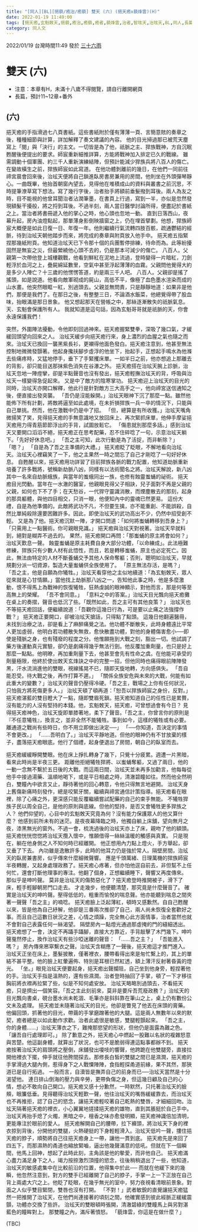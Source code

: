 ```yaml
---
title: "[同人][BL][挹藐/癒治/癒藐] 雙天 (六) (挹天癒x藐烽雲)(H)"
date: 2022-01-19 11:49:00
tags: [挹天癒,玄魁敇天,挹藐,癒治,癒藐,癒者,藐烽雲,治者,智玹天,治玹天,BL,同人,長篇]
category: 同人文
---
```


2022/01/19 台灣時間11:49 發於 [三十六雨](http://www.36rain.com/read.php?tid=150123&page=2#3113681)

# 雙天 (六)

- 注意：本章有H，未滿十八歲不得閱覽，請自行離開網頁
- 長篇，預計11~12章+番外

<!--more-->

## (六)

挹天癒的手指滑過七八頁書紙。這些書紙附於僅有薄薄一頁、言簡意賅的奏章之後，種種細節與計算，詳加解釋了奏文建議的內容。
他的目光掃過那已被荒天塵寫上「閱」與「決行」的主文。一切皆是為了他，祇脈之主、猂族戰神，方自沉眠甦醒後便提出的要求。師宸重新細推詳算，方能將戰神加入排定已久的戰線。
雖需調動十個軍團、約三千人重新演練結陣，但預計能減少猂族兵將八百人的傷亡。在變故橫生之前，猂族師宸如此寫道。
在他功體剝離前的幾日，在他們一同前往禘宮晨會回來後，治玹天便將自己鎖進臥房書房兼用的房間，他則坐在外頭彈琴靜心。一曲既畢，他抬首朝窗內望去，見得他在堆積成山的資料與叢書之前沉思，不時提筆潦草寫下想法。寫了幾行字後，治者抬手將額前垂髮撥到耳後。兩人為友之時，目不能視的他曾耳聞治者沾潤筆墨，在書頁上行過，寫到一半，亦似是忽然發現額髮干擾般，將之捋到耳後。不過半刻，兩人當日醫學討論所得，便盡記於書紙之上。當治者將書冊遞入他的掌心之時，他心頭也忽地一動。
直到日落西山，夜幕升起，房內油燈點起，那單薄身影倒映牆窗之上，仍在埋首擘劃。他想，猂族師宸大概便是如此日復一日、年復一年。他則繼續行氣流轉四肢百骸，疏通鬱結的經脈，待到治玹天朝他踏步而來，將完成的奏章與附頁放入他手中。
挹天癒五指緊捏那幾紙附頁。他知道治玹天已下令那十個的兵團暫停排練，待命而為。此等紛擾固然是無妄之災，但最縈繞他心頭不去的，仍是那本可減少的傷亡。
八百人。父親第一次帶他登上城樓觀戰，他看到鮮紅在泥地上流過，登時變得一片暗紅，刀劍輕浮於血河之上，疊屍綿延數里，空氣中甚至浮起薄薄的血霧。父親問他覺得大約是多少人陣亡？十三歲的他愣愣答道，約是兩三千人吧。
八百人。父親卻是搖了搖頭，如是說道。他看向敵軍砌成的屍山，高低不平，像極了血色墨水渲染而成的山水畫。他突然眼眶一紅，別過頭去。父親並無問責，只是靜靜地道：如果非是他們，那便是我們了。在那日之後，有整整三日，不論酒水飯菜，他總覺得帶了股血味，抬眼滿是那日景象。
他又想起那天在營帳之中，那絲逐漸散失的祇脈氣息。
天、玄魁會保護所有人。
我就知道是這句話，因為玄魁哥哥就是祇脈的天，你會永遠保護我們！


突然，外圍陣法擾動，令他即刻回過神來。挹天癒握緊雙拳，深吸了幾口氣，才緩緩回頭望向回來之人。
治玹天緩步向挹天癒行來，身上濃烈的血腥之氣也隨之而來。治玹天已換回一襲黑紫長衫，更襯得他面色發白。挹天癒注意到，他甚至無法控制地微微發顫著。他起身攙扶腳步虛浮的他坐下，抬起手，正想起手鳴水為他滌去些痛疼時，又猛地停手，垂下了手緊攫床單。一如半日之前，他亦想追上那離去的背影，卻只能目送那抹紫色消失在谷瀑之外。
挹天癒搭在治玹天腕上診脈，治玹天忽地一陣痙攣，卻是半點聲音也沒有發出，挹天癒輕撫治玹天的背，呼吸與治玹天一樣變得急促起來。
又是中了敵方的陰寒掌功。
挹天癒迎上治玹天的目光的同時，治玹天亦開口解釋，他此行是針對敵方三大高手之一，他向禘宮送信通知之後，便直接出發突襲。
「吾仍是沒能躲開。」治玹天眼神下沉了那麼一點。雖然他能佈下所有計劃，將敵將逼至如此處境，在未折損猂族一兵一卒的情況下，只能與自己單挑。然而，他在激戰中仍是中了招。
「但，總算是有所收獲。」治玹天嘴角微揚笑了笑，見得挹天癒的手無意識地又放回床上、再次緊抓床單，他伸手摩娑挹天癒用力得青筋節節浮出的手背，試圖放鬆它。
「傷患就別那麼多話。」感到治玹天又要開口滔滔不絕，挹天癒正在思考配藥，忍不住碎唸了一句，示意治玹天躺下。「先好好休息吧。」
「吾之主可知，此次行動是為了活捉，而非斬除？」
「嗯？」
「自是為了吾之主準備的大禮。」
挹天癒眨了眨眼，不解地看向治玹天。治玹天心裡竊笑了一下，他之主果然一時之間忘了自己才剛唸了一句好好休息。
自甦醒以來，挹天癒用功詳習了目前猂族各脈的戰力配置，他知道劫脈重新培養了許多戰將，號稱新劫脈八凶，同樣有以法術聞名之將。治玹天解說，新八凶其中一名來自劫脈蛾族，與當年的蚩蛾同出一族，也修有蝕靈蚩蛹的祕術。
挹天癒目光閃動。當年在一水澈的醫室，他親眼見得父子相訣，兒子面對不再是父親的父親，如何也下不了手；在天愁谷，一代猂守靈識消散，而煙塵散去的那刻，起身的那具軀體，與他四目相交，只消一眼，他便知內中的靈魂已然更易。
這份大禮，自是為他準備的。此敵將武功不凡，不但要生擒，亦不能重創、不能誤殺，自然比單純殺除還要困難許多。因此，即使治玹天的武功高出不少，仍然中招受創不輕。
又是為了他。挹天癒沉默一陣，才開口問道：「如何將蚩蛹轉移到吾身上？」
「只需用上一點醫術。你可親眼見識。」
挹天癒與治玹天對視著。治玹天早就料到，絕對是糊弄不過去的。
果然，挹天癒開口再問：「那蚩蛹的原主將會如何？」
治玹天歎息一聲。
蝕靈蚩蛹是原主耗費自身大部分功體，「以命練成」。此法極難修練，猂族只有少數人材有此悟性，而且，若是轉移蚩蛹，原主也必定死亡。因此，無法由特定的人材不斷養蛹交予其他人保命奪軀；否則，聰明如治玹天，早就規劃分派一切資源，製造大量蚩蛹供全族使用了。
「原主無法存活，是嗎？」
「吾之主，他是自願為你犧牲。」治玹天看穿他之主似地續道：「為玄魁敇天，眾人從來就是心甘情願。」當他找上劫脈那八凶之一，告知他此事之時，他是多麼激動，恨不得馬上為戰神的恢復犧牲，狂熱虔誠的眼神顯示，對他而言，那是何等至高無上的榮耀。
「吾不會同意。」
「意料之中的答案。」治玹天目光飄向挹天癒攤在桌上的奏摺，聲音也低沉了些。「既然如此，吾之主可有其他良策？」
治玹天也不等挹天癒回話，便繼續說道：「吾觀你這幾日行為，可是要以止痛之法強撐作戰？」
挹天癒正要開口，卻被治玹天搶話，只得點了點頭。
這幾日他翻遍醫冊，未找到治療之法，卻是看上了麻醉痛覺之法。他功體不斷散失，此時身體遠比平常人更加虛弱，他明白若功體散失無救，愈快散盡功體，對他的身體傷害愈小──即使是殘脈之身，也有殘廢的程度之分。他惟願拖到大戰之刻，豁出一切。他試調了藥方後運動真元實驗，卻仍是劇痛得幾乎無法行劍。他反覆加重劑量，也只是好上那麼一點點。他明暸，再加重劑量下去，他甚至會先有性命之虞。在他能可承受的劑量極限，他終於使出敇天玄烽訣之中的完整一招，但他同時也痛得眼前陣陣發黑，汗水流淌進他的雙眼，視線搖晃不已，隨即天旋地轉，方向感俱失。
「吾自能忍受。待大戰之後，再作打算不遲。」
「關係全族安危與未來的大戰，何能有如此重大的變數？」治玹天的聲音仍壓得冷硬。「吾之主，戰場之上你有任何狀況，只怕我方將死傷更多人。」
治玹天頓了頓再道：「恕吾以猂族師宸之身份，反對。」
挹天癒湛藍的雙目瞪大了一點，隨即雙眉死鎖。挹天癒知道自己的任性已是累贅，沒有能力的人沒有堅持的本錢。他，玄魁敇天，挹天癒，可曾想過會有今日？
見得挹天癒神色，治玹天旋即單膝著地，柔下了聲音。「吾之主，你曾言你的原則是『不任意犧牲』，換言之，並非全然不能犧牲。事到如今，這樣的犧牲或有必要。離通道之戰尚有些時日，你不用立即做出決定──」
「──你知道，吾決定的事情不會更改。」
「……吾明白了。」治玹天平靜地道。但他的眼神仍有不甘放棄的樣子，盡落挹天癒眼底。他行了個禮，起身便退出了房間，朝自己的臥室而去。


挹天癒緩緩睜開雙眼。他在床上掙扎轉身了幾下，只覺十分疲累。週遭一片黑暗，看來此時尚是半夜三更。
距離他拒絕犧牲猂將、以蚩蛹奪軀，又過了兩日，他的一動一念無不繫於五日後的大戰。而這兩日間，治玹天並未再多加勸言，他每每從他手中接過湯藥、溫順地喝下，或是平日相處之時，清澈碧瞳如往。然而他全然明白，雙瞳內中欲言又止，靜待著他的回心轉意，令他只得無言地避開。
治玹天身上舊傷新痛時刻發作，總是咬緊牙關，繼續與禘宮通信計策指導。挹天癒看在眼裡，除了心痛之外，更深感只能反覆繼續嘗試配藥的自己的束手無能。
不犧牲猂族子民以周全自己，是他的原則與底線。但他的堅持，是否又會犧牲更多猂族之人？
他們仰望的，心目中的玄魁敇天究竟為何？沒有能力保護眾人的他又算什麼？
他感到前所未有的迷茫。是夜夜幕降臨之時，他獨自躺上床舖，望向無月之夜，漆黑無光的窗外。不過一會，梳洗過後的治玹天亦上了床，親吻了他的額頭。挹天癒恍恍惚惚將治玹天攬入懷中，惟願借得一絲絲溫暖的觸感與真實。
只是現在，躺在他身側之人不知何時已經離開。
他正想用內力點上燈火，手方舉起，卻又垂了下去。
內功雖是逸散許多，此時的他耳力仍是強於常人。隔壁房間，治玹天的臥房兼書房，似乎傳來什麼細微聲響。
應是千頭萬緒、日理萬機的猂族師宸半夜轉醒，又起身處理政務了。挹天癒心疼著，但亦怕他逕自前去，非但幫不上任何忙，還會打斷他理事的專注。他翻了個身，正想繼續睡下，聲響又再度傳來。
那似乎是呻吟聲。
莫非是治玹天的傷勢惡化了？挹天癒登時推開被子，滑下了床，輕手輕腳朝房門口走去。
才走幾步，他便聽清楚，那究竟是什麼聲音了。
確實是治玹天的呻吟聲。壓得低低的，粗重而愉悅的喘息聲。他亦能聽到喘息之間夾著一聲聲「吾之主」的喃唸。
挹天癒臉上泛起薄紅，頓時又感歉然。自自己甦醒以來，皆是他為自己紓解，他卻是三番兩次推卻了自己，兩人尚未恢復全套歡好之事。而且自己這數日狀況之差，心情之煩躁，完全無心此方面情事，治者當然也就不會對自己表露任何一絲渴望。
隔壁房內一點燈光通過那虛掩的門的縫細透出。
挹天癒想了一會，決定不再躡手躡腳，直接大方靠近，手背敲擊了木門幾下。呻吟聲戛然停止，換作治玹天有些沙啞迷離的聲音：
「……吾之主？」
「吾能進入嗎？」
房內傳來窸窣繫衣之聲。治玹天含糊應了一聲後，挹天癒這才推門進入。
治玹天正坐在床上，墨髮披散，僅著裡衣，腰帶看得出來是匆忙繫上的，其上的單結不甚平整。他的臉上紅暈遍佈、特別是耳根已然紅透，額上薄汗反射著昏黃的燈光。
「坐。」眼見治玹天便要起身，挹天癒出聲攔阻，自己坐到他身旁，輕捏著他的手。治玹天手指是溫熱的，還有些濕潤。治者登時抽回了手掌，頓了一下才移往胸前將衣襟再拉緊了些，似是不知何處安放。
治玹天略略別過頭去，不看挹天癒，只是擠出一個笑容。「吾之主此刻前來，莫非是要斥吾荒廢政務？」治玹天的目光飄向書桌，硯台墨水尚未乾涸、毛筆亦是斜斜靠在筆山之上，桌上仍有數份公文未及處理。
挹天癒並未隨著治玹天的目光，他卻是瞥見了他丟在床頭的膏藥。他偏回頭，抓著他的目光，帶繭的手掌磨蹭著他的大腿。這是兩人無數年以來的默契，癒者總是以如此動作求歡。治者此處很是敏感，雙腿輕顫起來。
「吾之主，你的身體……」治玹天薄衣之下，難掩那慾望的形狀，但他仍是面露為難之色。「讓吾自行處理即可。」
除了歉意之外，挹天癒心中燃起一股難以名狀的複雜怒意與苦楚。他這副身體，就算出了狀況，也可不是脆弱得連這點事都辦不到。
挹天癒按著治玹天的肩頭將之壓倒，床舖發出嗄吱的響聲，他跨跪在他雙腿旁，直接拉開他裡衣下擺，伸手就往他胯間探去。那修長白皙的雙腿之間已是濕潤，挹天癒的手掌滑過大腿內側，惹得身下之人戰憟陣陣，食指輕探甬道前緣，果不其然，那狹道已是自行拓過。
一般而言，自瀆皆是撫弄自己的前身而已──治玹天當然是十分渴望他。
連日排山倒海的壓力與辛勞，更帶負傷之身，但這幾日顧及自己的心情，想必不敢向自己開口。挹天癒又感十分歉然，一時默然，只托著治玹天的臉頰，眼簾低垂。見得聽得治玹天輕歎一聲，他往治玹天的嘴唇緩緩靠去，而治玹天也不再推拒，認了自己的慾念，讓挹天癒輕咬著自己乾熱的雙唇，才細細回吻。治玹天隔著挹天癒的裡衣，小心翼翼地搓揉挹天癒的雄物，直到其脹挺於自己手中。
治玹天再抬手熄了火燭，黑暗之中，檀香之味亦愈發明顯，挹天癒神識倍加清明，更能專注於眼前的愛人。
挹天癒解開自己的腰帶，拉下褲頭，將治玹天下身的裡衣掠到背後，分開他的雙腿，火熱硬挺的下身輕輕滑入。治玹天低吟一聲，摟住挹天癒的脖子，順勢將自己往挹天癒身上一帶，讓他一貫到底。
挹天癒先是來回了四五下，而那濕熱的甬道也縮放緊嚙，逼出他幾聲滿意的低吼。但就在下一個瞬間，他馬上回神，想起了此時此刻，主角該是他的摰愛，而非他自己。
挹天癒滿心盡力滿足身下之人，竭力按捺激烈頂撞的慾念，往後稍稍退出了一些，他知道，治玹天的敏感處集中在比較前沿的位置，他得集中於此──
而就在他緩下來的幾瞬，他忽然注意到，對方的雙手已經離開了自己的脖子，手掌一上一下正放在自己背上兩處大穴之上。他眨了眨眼，在幾乎無光的室中，努力夜視看清眼前景象。對面之人似乎雙目緊閉，雙唇也沒有打開。
「不對！」武者敏銳的直覺讓挹天癒猛然一把推開了治玹天，在他們尚連接著的頃刻之間，他確實感到彼此經脈正緩緩震顫，功體亦交換了些許。
治玹天的雙眼頓時張開，清澈碧綠的雙瞳馬上與另對湛藍色的瞳眸對上。
那雙瞳之內，滿斥著憤怒。
「藐烽雲，你這是在做什麼？」

(TBC)
